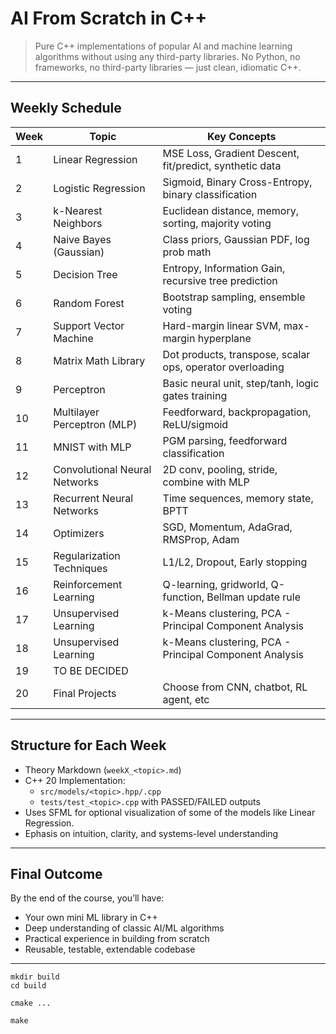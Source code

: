 # AI From Scratch in C++

> Pure C++ implementations of popular AI and machine learning algorithms without using any third-party libraries.
> No Python, no frameworks, no third-party libraries — just clean, idiomatic C++.

---

## Weekly Schedule

| Week | Topic                        | Key Concepts |
|------|-----------------------------|--------------|
| 1    | Linear Regression            | MSE Loss, Gradient Descent, fit/predict, synthetic data |
| 2    | Logistic Regression          | Sigmoid, Binary Cross-Entropy, binary classification |
| 3    | k-Nearest Neighbors          | Euclidean distance, memory, sorting, majority voting |
| 4    | Naive Bayes (Gaussian)       | Class priors, Gaussian PDF, log prob math |
| 5    | Decision Tree                | Entropy, Information Gain, recursive tree prediction |
| 6    | Random Forest                | Bootstrap sampling, ensemble voting |
| 7    | Support Vector Machine       | Hard-margin linear SVM, max-margin hyperplane |
| 8    | Matrix Math Library          | Dot products, transpose, scalar ops, operator overloading |
| 9    | Perceptron                   | Basic neural unit, step/tanh, logic gates training |
| 10   | Multilayer Perceptron (MLP)  | Feedforward, backpropagation, ReLU/sigmoid |
| 11   | MNIST with MLP               | PGM parsing, feedforward classification |
| 12   | Convolutional Neural Networks| 2D conv, pooling, stride, combine with MLP |
| 13   | Recurrent Neural Networks    | Time sequences, memory state, BPTT |
| 14   | Optimizers                   | SGD, Momentum, AdaGrad, RMSProp, Adam |
| 15   | Regularization Techniques    | L1/L2, Dropout, Early stopping |
| 16   | Reinforcement Learning       | Q-learning, gridworld, Q-function, Bellman update rule |
| 17   | Unsupervised Learning        | k-Means clustering, PCA - Principal Component Analysis |
| 18   | Unsupervised Learning        | k-Means clustering, PCA - Principal Component Analysis |
| 19   | TO BE DECIDED                ||
| 20   | Final Projects               | Choose from CNN, chatbot, RL agent, etc |

---

## Structure for Each Week

- Theory Markdown (`weekX_<topic>.md`)
- C++ 20 Implementation:
  - `src/models/<topic>.hpp/.cpp`
  - `tests/test_<topic>.cpp` with PASSED/FAILED outputs
- Uses SFML for optional visualization of some of the models like Linear Regression.
- Ephasis on intuition, clarity, and systems-level understanding

---

## Final Outcome

By the end of the course, you’ll have:
- Your own mini ML library in C++
- Deep understanding of classic AI/ML algorithms
- Practical experience in building from scratch
- Reusable, testable, extendable codebase

---

```
mkdir build
cd build

cmake ...

make
```
